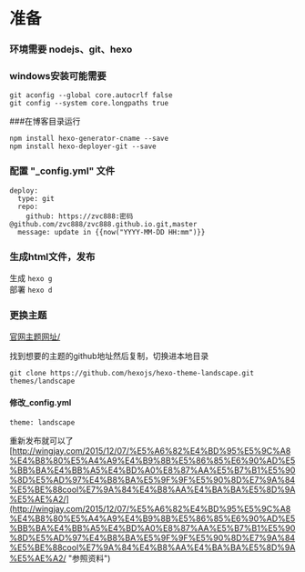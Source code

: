 # 准备


### 环境需要 nodejs、git、hexo

### windows安装可能需要 



	git aconfig --global core.autocrlf false
	git config --system core.longpaths true

###在博客目录运行



	npm install hexo-generator-cname --save
	npm install hexo-deployer-git --save



### 配置 "_config.yml" 文件




	deploy:
	  type: git
	  repo:
	    github: https://zvc888:密码@github.com/zvc888/zvc888.github.io.git,master
	  message: update in {{now("YYYY-MM-DD HH:mm")}}

### 生成html文件，发布

生成
``
hexo g  
``  
部署
``
hexo d  
``

    


### 更换主题
[官网主题网址/](https://hexo.io/themes/ "官网主题网址")

找到想要的主题的github地址然后复制，切换进本地目录

```
git clone https://github.com/hexojs/hexo-theme-landscape.git themes/landscape
```

#### 修改_config.yml

``
theme: landscape
``

重新发布就可以了
[http://wingjay.com/2015/12/07/%E5%A6%82%E4%BD%95%E5%9C%A8%E4%B8%80%E5%A4%A9%E4%B9%8B%E5%86%85%E6%90%AD%E5%BB%BA%E4%BB%A5%E4%BD%A0%E8%87%AA%E5%B7%B1%E5%90%8D%E5%AD%97%E4%B8%BA%E5%9F%9F%E5%90%8D%E7%9A%84%E5%BE%88cool%E7%9A%84%E4%B8%AA%E4%BA%BA%E5%8D%9A%E5%AE%A2/](http://wingjay.com/2015/12/07/%E5%A6%82%E4%BD%95%E5%9C%A8%E4%B8%80%E5%A4%A9%E4%B9%8B%E5%86%85%E6%90%AD%E5%BB%BA%E4%BB%A5%E4%BD%A0%E8%87%AA%E5%B7%B1%E5%90%8D%E5%AD%97%E4%B8%BA%E5%9F%9F%E5%90%8D%E7%9A%84%E5%BE%88cool%E7%9A%84%E4%B8%AA%E4%BA%BA%E5%8D%9A%E5%AE%A2/ "参照资料")
